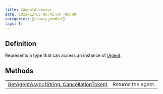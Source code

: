 ```yaml
---
title: IAgentAccessor
date: 2022-12-05 00:41:54 -08:00
categories: [csharp,member]
tags: []
---
```


## Definition

Represents a type that can access an instance of <a href='/posts/csharp.member.entitydb.abstractions.agents.iagent/'>IAgent</a>.

## Methods
<table><tr><td><!--/posts/csharp.member.entitydb.abstractions.agents.iagentaccessor.getagentasync/--><a href='#'>GetAgentAsync(String, CancellationToken)</a></td><td>
Returns the agent.
</td></tr></table>
